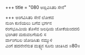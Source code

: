 +++
title = "080 ಅಙ್ಗವಿಸಿತರಿ ಸೇನೆ"

+++
ಅಂಗವಿಸಿತರಿ ಸೇನೆ ಲೋಕವ  
ನುಂಗಿ ಕುಣಿಯಲು ಬಗೆವ ಭರ್ಗನ  
ರಂಗಭೂಮಿಯ ತೊಳೆವ ಜಲಧಿಯ ಜೋಕೆಯಂದದಲಿ  
ಭಂಗಿತರ ಮರುವಲಗೆಯಲಿ ಸ  
ರ್ವಾಂಗಬಲ ಜೋಡಿಸಿತು ನಮ್ಮುಳಿ  
ವಿಂಗೆ ಹದನೇನೆನುತ ಮತ್ಸ್ಯನ ಸೂನು ಚಿಂತಿಸಿದ     ॥80॥
